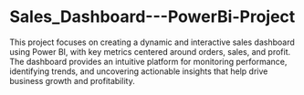 # Sales_Dashboard---PowerBi-Project
This project focuses on creating a dynamic and interactive sales dashboard using Power BI, with key metrics centered around orders, sales, and profit. The dashboard provides an intuitive platform for monitoring performance, identifying trends, and uncovering actionable insights that help drive business growth and profitability.
